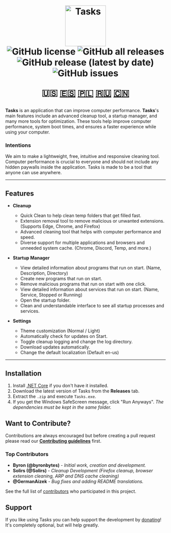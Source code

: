 <h1 align="center">
  <img src="https://user-images.githubusercontent.com/53088136/136106972-30a9cca8-7a32-479a-9368-74ffe2d60a43.png" alt="Tasks" height="128" /><br>
  <img alt="GitHub license" src="https://img.shields.io/github/license/byronbytes/tasks?style=flat-square"> <img alt="GitHub all releases" src="https://img.shields.io/github/downloads/byronbytes/Tasks/total?style=flat-square"> <img alt="GitHub release (latest by date)" src="https://img.shields.io/github/v/release/byronbytes/Tasks?style=flat-square"> <img alt="GitHub issues" src="https://img.shields.io/github/issues/byronbytes/Tasks?style=flat-square">
  
  🇺🇸 [🇪🇸](https://github.com/byronbytes/Tasks/blob/master/docs/Translated%20READMEs/README-ES.MD) [🇵🇱](https://github.com/byronbytes/Tasks/blob/master/docs/Translated%20READMEs/README-PL.md) [🇷🇺](https://github.com/byronbytes/Tasks/blob/master/docs/Translated%20READMEs/README-RU.md) [🇨🇳](https://github.com/byronbytes/Tasks/blob/master/docs/Translated%20READMEs/README-CN.md) 
</h1>

**Tasks** is an application that can improve computer performance. **Tasks**'s main features include an advanced cleanup tool, a startup manager, and many more tools for optimization. These tools help improve computer performance, system boot times, and ensures a faster experience while using your computer.

### Intentions
We aim to make a lightweight, free, intuitive and responsive cleaning tool. Computer performance is crucial to everyone and should not include any hidden paywalls inside the application. Tasks is made to be a tool that anyone can use anywhere.

***

## Features

- **Cleanup**
  - Quick Clean to help clean temp folders that get filled fast.
  - Extension removal tool to remove malicious or unwanted extensions. (Supports Edge, Chrome, and Firefox)
  - Advanced cleaning tool that helps with computer performance and speed.
  - Diverse support for multiple applications and browsers and unneeded system cache. (Chrome, Discord, Temp, and more.)

- **Startup Manager**
  - View detailed information about programs that run on start. (Name, Description, Directory)
  - Create new programs that run on start.
  - Remove malicious programs that run on start with one click.
  - View detailed information about services that run on start. (Name, Service, Stopped or Running)
  - Open the startup folder.
  - Clean and understandable interface to see all startup processes and services.

- **Settings**
  - Theme customization (Normal / Light)
  - Automatically check for updates on Start.
  - Toggle cleanup logging and change the log directory.
  - Download updates automatically.
  - Change the default localization (Default en-us)


 ***
 
## Installation

1. Install [.NET Core](https://dotnet.microsoft.com/download) if you don't have it installed.
2. Download the latest version of Tasks from the **Releases** tab.
3. Extract the `.zip` and execute `Tasks.exe`.
4. If you get the Windows SafeScreen message, click "Run Anyways".
*The dependencies must be kept in the same folder.*

## Want to Contribute?
Contributions are always encouraged but before creating a pull request please read our [**Contributing guidelines**](https://github.com/byronbytes/Tasks/blob/master/CONTRIBUTING.md) first.

### Top Contributors
* **Byron (@byronbytes)** - *Initial work, creation and development.*
* **Solirs (@Solirs)** - *Cleanup Development (Firefox cleanup, browser extension cleaning, ARP and DNS cache cleaning)*
* **@GermanAizek** - *Bug fixes and adding README translations.*

See the full list of [contributors](https://github.com/byronbytes/Tasks/contributors) who participated in this project.

## Support
If you like using Tasks you can help support the development by [donating](https://cash.app/byronbytes)! It's completely optional, but will help greatly.





